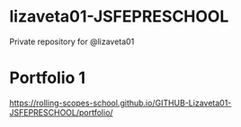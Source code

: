 # lizaveta01-JSFEPRESCHOOL
Private repository for @lizaveta01

# Portfolio 1
https://rolling-scopes-school.github.io/GITHUB-Lizaveta01-JSFEPRESCHOOL/portfolio/
